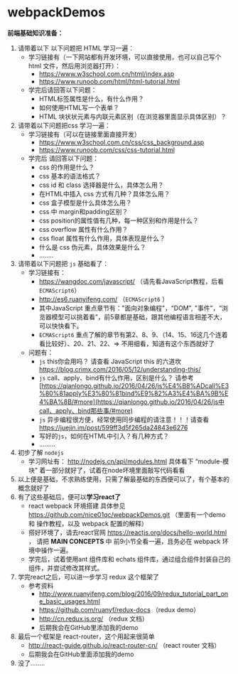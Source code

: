 # webpackDemos



**前端基础知识准备：**

1. 请带着以下 以下问题把 HTML 学习一遍：
   - 学习链接有（一下网站都有开发环境，可以直接使用，也可以自己写个 html 文件，然后用浏览器打开）：
     -  https://www.w3school.com.cn/html/index.asp 
     -  https://www.runoob.com/html/html-tutorial.html 
   - 学完后请回答以下问题：
     - HTML标签属性是什么，有什么作用？
     - 如何使用HTML写一个表单？
     - HTML 块状状元素与内联元素区别（在浏览器里面显示具体区别）？
2. 请带着以下问题把css 学习一遍：
   - 学习链接有（可以在链接里面直接开发）
     -  https://www.w3school.com.cn/css/css_background.asp 
     -  https://www.runoob.com/css/css-tutorial.html 
   - 学完后 请回答以下问题：
     - css 的作用是什么？
     - css 基本的语法格式？
     - css id 和 class 选择器是什么，具体怎么用？
     - 在HTML中插入 css 方式有几种？具体怎么用？
     - css 盒子模型是什么具体怎么用？
     - css 中 margin和padding区别？
     - css position的属性值有几种，每一种区别和作用是什么？
     - css overflow 属性有什么作用？
     - css float 属性有什么作用，具体表现是什么？
     - 什么是 css 伪元素，具体效果是什么？
     - ........
3. 请带着以下问题把 `js` 基础看了：
   - 学习链接有：
     -  https://wangdoc.com/javascript/  （请先看JavaScript教程，后看 `ECMAScript6`）
     -  http://es6.ruanyifeng.com/   （`ECMAScript6` ）
     - 其中JavaScript 重点章节有："面向对象编程"，“DOM", "事件”，“浏览器模型可以挑着看”，前5章都是基础，跟其他编程语言相差不大，可以快快看下。
     - `ECMAScript6` 重点了解的章节有第2、8、9、（14、15、16这几个连着看比较好）、20、21、22、=> 不用细看，知道有这个东西就好了
   - 问题有：
     - `js` this你会用吗？ 请查看 JavaScript this 的六道坎  https://blog.crimx.com/2016/05/12/understanding-this/ 
     - `js` call、apply、bind有什么作用，区别是什么？ 请参考  [https://qianlongo.github.io/2016/04/26/js%E4%B8%ADcall%E3%80%81apply%E3%80%81bind%E9%82%A3%E4%BA%9B%E4%BA%8B/#more](https://qianlongo.github.io/2016/04/26/js中call、apply、bind那些事/#more) 
     - `js` 异步编程很方便，经常使用同步编程的请注意！！！请查看  https://juejin.im/post/599ff3d5f265da24843e6276 
     - 写好的`js`，如何在HTML中引入？有几种方式？
     - .........
4. 初步了解 `nodejs`
   - 学习网址有：  http://nodejs.cn/api/modules.html  具体看下 “module-模块" 着一部分就好了，试着在node坏境里面敲写代码看看
5. 以上便是基础，不求熟练使用，只需了解最基础的东西便可以了，有个基本的概念就好了
6. 有了这些基础后，便可以**学习react了**
   -  react webpack 环境搭建 具体参见   https://github.com/nice01qc/webpackDemos.git  （里面有一个demo和 操作教程，以及 webpack 配置的解释）
   - 搭好环境了，请去react官网  https://reactjs.org/docs/hello-world.html ， 请把  **MAIN CONCEPTS**  中 前9小节全看一遍，且务必在 webpack 环境中操作一遍。
   - 学完后，试着使用ant 组件库和 echats 组件库，通过组合组件封装自己的组件，并尝试修改其样式。
7. 学完react之后，可以进一步学习 redux 这个框架了
   - 参考资料  
     -  http://www.ruanyifeng.com/blog/2016/09/redux_tutorial_part_one_basic_usages.html  
     -  https://github.com/ruanyf/redux-docs  （redux demo）
     -  http://cn.redux.js.org/    （redux 文档）
     - 后期我会在GitHub里添加我的demo
8. 最后一个框架是 react-router，这个用起来很简单
   -  http://react-guide.github.io/react-router-cn/   （react router 文档）
   - 后期我会在GitHub里面添加我的demo
9. 没了........